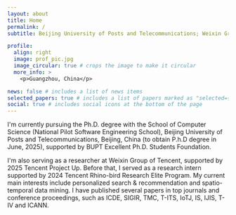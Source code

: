 ```yaml
---
layout: about
title: Home
permalink: /
subtitle: Beijing University of Posts and Telecommunications; Weixin Group, Tencent.

profile:
  align: right
  image: prof_pic.jpg
  image_circular: true # crops the image to make it circular
  more_info: >
    <p>Guangzhou, China</p>

news: false # includes a list of news items
selected_papers: true # includes a list of papers marked as "selected={true}"
social: true # includes social icons at the bottom of the page
---
```

I'm currently pursuing the Ph.D. degree with the School of Computer Science (National Pilot Software Engineering School), Beijing University of Posts and Telecommunications, Beijing, China (to obtain P.h.D degree in June, 2025), supported by BUPT Excellent Ph.D. Students Foundation. 

I'm also serving as a researcher at Weixin Group of Tencent, supported by 2025 Tencent Project Up. Before that, I served as a research intern supported by 2024 Tencent Rhino-bird Research Elite Program. My current main interests
include personalized search & recommendation and spatio-temporal data mining. I have published several papers in top journals and conference proceedings, such as ICDE, SIGIR, TMC, T-ITS, IoTJ, IS, IJIS, T-IV and ICANN.
